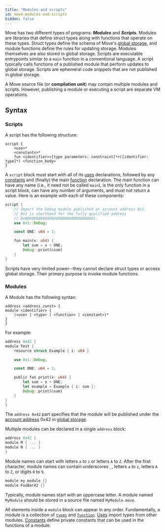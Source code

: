```yaml
---
title: "Modules and scripts"
id: move-modules-and-scripts
hidden: false
---
```

Move has two different types of programs: ***Modules*** and ***Scripts***. Modules are libraries that define struct
types along with functions that operate on these types. Struct types define the schema of
Move's [global storage](doc:move-global-storage-structure), and module functions define the rules for updating storage.
Modules themselves are also stored in global storage. Scripts are executable entrypoints similar to a `main` function in
a conventional language. A script typically calls functions of a published module that perform updates to global
storage. Scripts are ephemeral code snippets that are not published in global storage.

A Move source file (or **compilation unit**) may contain multiple modules and scripts. However, publishing a module or
executing a script are separate VM operations.

## Syntax

### Scripts

A script has the following structure:

```
script {
    <use>*
    <constants>*
    fun <identifier><[type parameters: constraint]*>([identifier: type]*) <function_body>
}
```

A `script` block must start with all of its [uses](doc:move-basics-uses-aliases)  declarations, followed by
any [constants](doc:move-basics-constants) and (finally) the main
[function](doc:move-basics-functions) declaration. The main function can have any name (i.e., it need not be
called `main`), is the only function in a script block, can have any number of arguments, and must not return a value.
Here is an example with each of these components:

```rust
script {
    // Import the Debug module published at account address 0x1.
    // 0x1 is shorthand for the fully qualified address
    // 0x00000000000000000000000000000001.
    use 0x1::Debug;

    const ONE: u64 = 1;

    fun main(x: u64) {
        let sum = x + ONE;
        Debug::print(&sum)
    }
}
```

Scripts have very limited power--they cannot declare struct types or access global storage. Their primary purpose is
invoke module functions.

### Modules

A Module has the following syntax:

```
address <address_const> {
module <identifier> {
    (<use> | <type> | <function> | <constant>)*
}
}
```

For example:

```rust
address 0x42 {
module Test {
    resource struct Example { i: u64 }

    use 0x1::Debug;

    const ONE: u64 = 1;

    public fun print(x: u64) {
        let sum = x + ONE;
        let example = Example { i: sum };
        Debug::print(&sum)
    }
}
}
```

The `address 0x42` part specifies that the module will be published under
the [account address](move/move-primitive-types/move-primitives-address) 0x42
in [global storage](move/move-global-storage/move-global-storage-structure).

Multiple modules can be declared in a single `address` block:

```rust
address 0x42 {
module M { ... }
module N { ... }
}
```

Module names can start with letters `a` to `z` or letters `A` to `Z`. After the first character, module names can
contain underscores `_`, letters `a` to `z`, letters `A` to `Z`, or digits `0` to `9`.

```rust
module my_module {}
module FooBar42 {}
```

Typically, module names start with an uppercase letter. A module named `MyModule` should be stored in a source file
named `MyModule.move`.

All elements inside a `module` block can appear in any order. Fundamentally, a module is a collection
of [`types`](doc:move-basics-structs-and-resources) and
[`function`](doc:move-basics-functions). [Uses](doc:move-basics-uses-aliases) import types from other
modules. [Constants](doc:move-basics-constants) define private constants that can be used in the functions of a module.